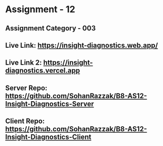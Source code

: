 # Assignment - 12
## Assignment Category - 003
## Live Link: https://insight-diagnostics.web.app/
## Live Link 2: https://insight-diagnostics.vercel.app
## Server Repo: https://github.com/SohanRazzak/B8-AS12-Insight-Diagnostics-Server
## Client Repo: https://github.com/SohanRazzak/B8-AS12-Insight-Diagnostics-Client
